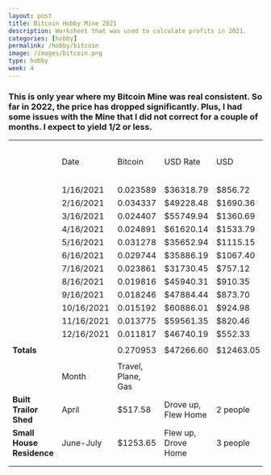 ```yaml
---
layout: post
title: Bitcoin Hobby Mine 2021
description: Worksheet that was used to calculate profits in 2021.  
categories: [hobby]
permalink: /hobby/bitcoin
image: /images/bitcoin.png
type: hobby
week: 4
---
```


### This is only year where my Bitcoin Mine was real consistent.  So far in 2022, the price has dropped significantly.  Plus, I had some issues with the Mine that I did not correct for a couple of months.  I expect to yield 1/2 or less.

|                           |            |                    |                     |           |                                       |          |
| ------------------------- | ---------- | ------------------ | ------------------- | --------- | ------------------------------------- | -------- |
|                           | Date       | Bitcoin            | USD Rate            | USD       | Electric, Waste, Internet, Irrigation | Profit   |
|                           | 1/16/2021  | 0.023589           | $36318.79           | $856.72   | $456.42                               | $400.30  |
|                           | 2/16/2021  | 0.034337           | $49228.48           | $1690.36  | $443.19                               | $1247.17 |
|                           | 3/16/2021  | 0.024407           | $55749.94           | $1360.69  | $424.57                               | $936.12  |
|                           | 4/16/2021  | 0.024891           | $61620.14           | $1533.79  | $411.57                               | $1122.22 |
|                           | 5/16/2021  | 0.031278           | $35652.94           | $1115.15  | $385.80                               | $729.35  |
|                           | 6/16/2021  | 0.029744           | $35886.19           | $1067.40  | $404.67                               | $662.73  |
|                           | 7/16/2021  | 0.023861           | $31730.45           | $757.12   | $397.29                               | $359.83  |
|                           | 8/16/2021  | 0.019816           | $45940.31           | $910.35   | $446.59                               | $463.76  |
|                           | 9/16/2021  | 0.018246           | $47884.44           | $873.70   | $419.30                               | $454.40  |
|                           | 10/16/2021 | 0.015192           | $60886.01           | $924.98   | $434.50                               | $490.48  |
|                           | 11/16/2021 | 0.013775           | $59561.35           | $820.46   | $363.40                               | $457.06  |
|                           | 12/16/2021 | 0.011817           | $46740.19           | $552.33   | $417.41                               | $134.92  |
|                           |            |                    |                     |           |                                       |          |
| **Totals**                |            | 0.270953           | $47266.60           | $12463.05 | $5004.71                              | $7458.34 |
|                           |            |                    |                     |           |                                       |          |
|                           | Month      | Travel, Plane, Gas |                     |           |                                       |          |
| **Built Trailor Shed**    | April      | $517.58            | Drove up, Flew Home | 2 people  |                                       |          |
| **Small House Residence** | June-July  | $1253.65           | Flew up, Drove Home | 3 people  |                                       |          |
|                           |            |                    |                     |           |                                       |          |
|                           |            |                    |                     |           |                                       |          |